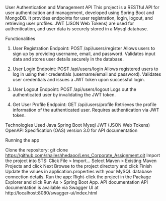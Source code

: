 User Authentication and Management API
This project is a RESTful API for user authentication and management, developed using Spring Boot and MongoDB. It provides endpoints for user registration, login,
logout, and retrieving user profiles. JWT (JSON Web Tokens) are used for authentication, and user data is securely stored in a Mysql database.

Functionalities

1) User Registration
Endpoint: POST /api/users/register
Allows users to sign up by providing username, email, and password.
Validates input data and stores user details securely in the database.

2) User Login
Endpoint: POST /api/users/login
Allows registered users to log in using their credentials (username/email and password).
Validates user credentials and issues a JWT token upon successful login.

3) User Logout
Endpoint: POST /api/users/logout
Logs out the authenticated user by invalidating the JWT token.

4) Get User Profile
Endpoint: GET /api/users/profile
Retrieves the profile information of the authenticated user.
Requires authentication via JWT token.

Technologies Used
Java
Spring Boot
Mysql
JWT (JSON Web Tokens)
OpenAPI Specification (OAS) version 3.0 for API documentation


Running the app

Clone the repository: git clone https://github.com/shaileshhedaoo/Lens_Corporate_Assignment.git
Import the project into STS:
Click File > Import...
Select Maven > Existing Maven Projects and click Next
Browse to the project directory and click Finish
Update the values in application.properties with your MySQL database connection details.
Run the app: Right-click the project in the Package Explorer and click Run As > Spring Boot App.
API documentation
API documentation is available via Swagger UI at http://localhost:8080/swagger-ui/index.html
